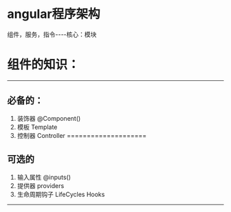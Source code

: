 # angular程序架构

组件，服务，指令----核心：模块

# 组件的知识：
--------------------
## 必备的：
1. 装饰器 @Component()
2. 模板 Template
3. 控制器 Controller
====================
## 可选的
1. 输入属性  @inputs()
2. 提供器    providers
3. 生命周期钩子   LifeCycles Hooks
--------------------




